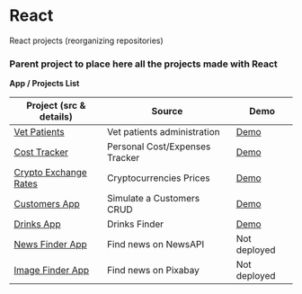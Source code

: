 # React
React projects (reorganizing repositories)


### Parent project to place here all the projects made with React


**App / Projects List**


| Project (src & details) | Source |Demo|
| --- | --- |--- |
| [Vet Patients](https://github.com/dmeritano/react-ex/tree/main/vet-patients) | Vet patients administration |[Demo](https://dmeritano-vet-patients-manager.netlify.app")
| [Cost Tracker](https://github.com/dmeritano/react-ex/tree/main/cost-tracker) | Personal Cost/Expenses Tracker |[Demo](https://dmeritano-cost-tracking.netlify.app)
| [Crypto Exchange Rates](https://github.com/dmeritano/react-ex/tree/main/crypto-exchange-rates) | Cryptocurrencies Prices |[Demo](https://dmeritano-crypto-exchange-rates.netlify.app)
| [Customers App](https://github.com/dmeritano/react-ex/tree/main/customers-crud) | Simulate a Customers CRUD |[Demo](https://dmeritano-customers-crud.netlify.app)
| [Drinks App](https://github.com/dmeritano/react-ex/tree/main/drinks-recipes-v2) | Drinks Finder |[Demo](https://dmeritano-drinks-finder.netlify.app)
| [News Finder App](https://github.com/dmeritano/react-ex/tree/main/news-finder) | Find news on NewsAPI| Not deployed
| [Image Finder App](https://github.com/dmeritano/react-ex/tree/main/image-finder) | Find news on Pixabay| Not deployed